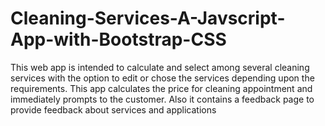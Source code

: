 # Cleaning-Services-A-Javscript-App-with-Bootstrap-CSS
This web app is intended to calculate and select among several cleaning services with the option to edit or chose the services depending upon the requirements. This app calculates the price for cleaning appointment and immediately prompts to the customer. Also it contains a feedback page to provide feedback about services and applications
